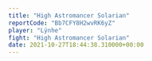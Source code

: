 ```yaml
---
title: "High Astromancer Solarian"
reportCode: "Bb7CFY8H2wvRK6yZ"
player: "Lÿnhe"
fight: "High Astromancer Solarian"
date: 2021-10-27T18:44:38.310000+00:00
---
```

